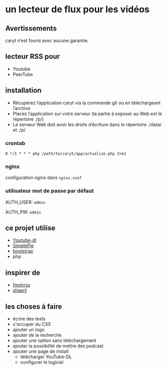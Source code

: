 # un lecteur de flux pour les vidéos

## Avertissements

caryt n’est fourni avec aucune garantie.

## lecteur RSS pour

- Youtube
- PeerTube

## installation

- Récupérez l’application caryt via la commande git ou en téléchargeant l’archive
- Placez l’application sur votre serveur (la partie à exposer au Web est le répertoire ./p/)
- Le serveur Web doit avoir les droits d’écriture dans le répertoire ./data/ et ./p/

### crontab

```
0 */1 * * * php /path/to/caryt/app/actualize.php 2>&1
```

### nginx

configuration nginx dans `nginx.conf`

### utilisateur mot de passe par défaut

AUTH_USER: `admin`

AUTH_PW: `admin`

## ce projet utilise

- [Youtube-dl](https://github.com/ytdl-org/youtube-dl)
- [SimplePie](https://www.simplepie.org/)
- [bootstrap](https://github.com/twbs/bootstrap)
- php

## inspirer de

- [freshrss](https://github.com/FreshRSS/FreshRSS)
- [shaarli](https://github.com/shaarli/Shaarli)

## les choses à faire

- écrire des tests
- s'occuper du CSS
- ajouter un logo
- ajouter de la recherche
- ajouter une option sans téléchargement
- ajouter la possibilité de mettre des podcast
- ajouter une page de install
  - télécharger YouTube-DL
  - configurer le logiciel
